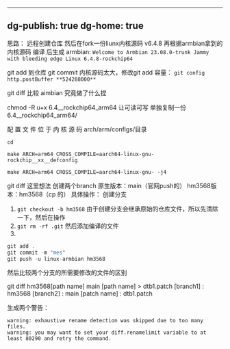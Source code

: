 
---
dg-publish: true
dg-home: true
---

思路：
远程创建仓库
然后在fork一份liunx内核源码 v6.4.8
再根据armbian拿到的内核源码 编译 后生成 
armbian: 
`Welcome to Armbian 23.08.0-trunk Jammy with bleeding edge Linux 6.4.8-rockchip64`

git add 到仓库 git commit 
内核源码太大，修改git add 容量：
`git config http.postBuffer **524288000**`


git diff 比较 aimbian 究竟做了什么捏

chmod -R u+x 6.4__rockchip64_arm64 让可读可写
单独复制一份 6.4__rockchip64_arm64/

配 置 文 件 位 于 内 核 源 码 arch/arm/configs/目录

`cd` 

`make ARCH=arm64 CROSS_COMPILE=aarch64-linux-gnu- rockchip__xx__defconfig`
    
`make ARCH=arm64 CROSS_COMPILE=aarch64-linux-gnu- -j4 `

git diff  这里想法
创建两个branch
原生版本：main（官网push的）
hm3568版本：hm3568（cp 的）
具体操作：
创建分支
1. `git checkout -b hm3568`
由于创建分支会继承原始的仓库文件，所以先清除一下，然后在操作
2. `git rm -rf .git`
然后添加编译的文件
3. 
``` C
git add . 
git commit -m "mes"
git push -u linux-armbian hm3568
```


然后比较两个分支的所需要修改的文件的区别

git diff hm3568[path name] main [path name] > dtb1.patch
[branch1] : hm3568 
[branch2] : main
[patch name] : dtb1.patch 

生成两个警告：
```
warning: exhaustive rename detection was skipped due to too many files. 
warning: you may want to set your diff.renamelimit variable to at least 80290 and retry the command.
```

